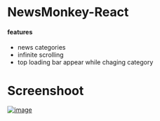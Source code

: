 # NewsMonkey-React
#### features
- news categories
- infinite scrolling
- top loading bar appear while chaging category

# Screenshoot
[![image](https://www.linkpicture.com/q/scrnli_10_24_2021_3-42-44-PM.png)](https://www.linkpicture.com/view.php?img=LPic617531c5deb7d231378644)

